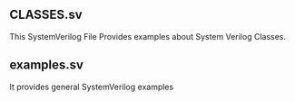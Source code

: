## CLASSES.sv 
This SystemVerilog File Provides examples about System Verilog Classes. 

## examples.sv 
It provides general SystemVerilog examples 

